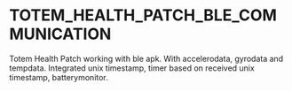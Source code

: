 # TOTEM_HEALTH_PATCH_BLE_COMMUNICATION
Totem Health Patch working with ble apk. With accelerodata, gyrodata and tempdata. Integrated unix timestamp, timer based on received unix timestamp, batterymonitor.

